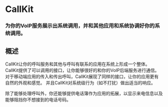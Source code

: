 # CallKit
### 为你的VoIP服务展示出系统调用，并和其他应用和系统协调好你的系统调用。
## 概述
CallKit让你的呼叫服务和其他与呼叫有联系的应用在系统上形成一个整体。
CallKit提供了可以调用的接口，让你能够很好的和你的VoIP后端服务进行通信。
对于移动端应用的传入和传出呼叫，CallKit展现了同样的接口，让你的应用更有自然的外观和感觉。
并且CallKit对系统级行为（如不打扰）做出适当的响应。

除了能够处理呼叫外，你还能够提供电话簿作为应用的拓展，以显示来电信息以及能够阻挡你不想接到的电话号码。
